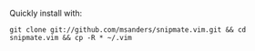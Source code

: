 Quickly install with:

    git clone git://github.com/msanders/snipmate.vim.git && cd snipmate.vim && cp -R * ~/.vim
